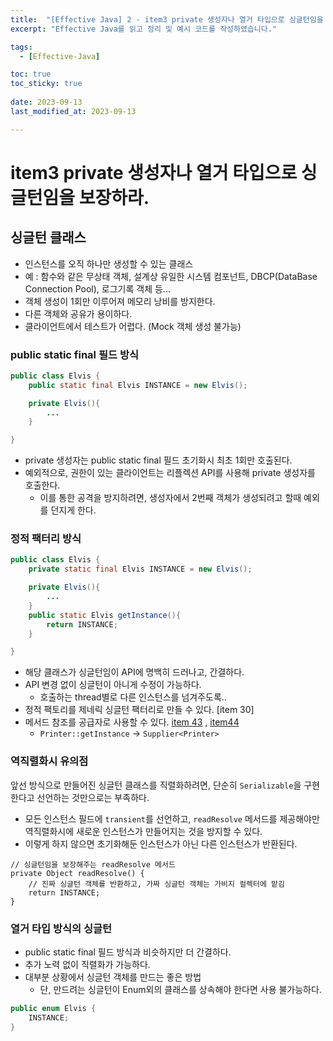 ```yaml
---
title:  "[Effective Java] 2 - item3 private 생성자나 열거 타입으로 싱글턴임을 보장하라."
excerpt: "Effective Java를 읽고 정리 및 예시 코드를 작성하였습니다."

tags:
  - [Effective-Java]

toc: true
toc_sticky: true
 
date: 2023-09-13
last_modified_at: 2023-09-13

---
```


# item3 private 생성자나 열거 타입으로 싱글턴임을 보장하라.

## 싱글턴 클래스

- 인스턴스를 오직 하나만 생성할 수 있는 클래스
- 예 : 함수와 같은 무상태 객체, 설계상 유일한 시스템 컴포넌트, DBCP(DataBase Connection Pool), 로그기록 객체 등...
- 객체 생성이 1회만 이루어져 메모리 낭비를 방지한다.
- 다른 객체와 공유가 용이하다.
- 클라이언트에서 테스트가 어렵다. (Mock 객체 생성 불가능)

### public static final 필드 방식

``` java
public class Elvis {
	public static final Elvis INSTANCE = new Elvis();

	private Elvis(){
		...
	}

}
```

- private 생성자는 public static final 필드 초기화시 최초 1회만 호출된다.
- 예외적으로, 권한이 있는 클라이언트는 리플렉션 API를 사용해 private 생성자를 호출한다.
	- 이를 통한 공격을 방지하려면, 생성자에서 2번째 객체가 생성되려고 할때 예외를 던지게 한다.

### 정적 팩터리 방식

``` java
public class Elvis {
	private static final Elvis INSTANCE = new Elvis();

	private Elvis(){
		...
	}
	public static Elvis getInstance(){
		return INSTANCE;
	}

}
```

- 해당 클래스가 싱글턴임이 API에 명백히 드러나고, 간결하다.
- API 변경 없이 싱글턴이 아니게 수정이 가능하다.
	- 호출하는 thread별로 다른 인스턴스를 넘겨주도록..
- 정적 팩토리를 제네릭 싱글턴 팩터리로 만들 수 있다. [item 30]
- 메서드 참조를 공급자로 사용할 수 있다.  [item 43]() , [item44]()
	-  `Printer::getInstance` -> `Supplier<Printer>`


### 역직렬화시 유의점

앞선 방식으로 만들어진 싱글턴 클래스를 직렬화하려면, 단순히 `Serializable`을 구현한다고 선언하는 것만으로는 부족하다.

- 모든 인스턴스 필드에 `transient`를 선언하고, `readResolve` 메서드를 제공해야만 역직렬화시에 새로운 인스턴스가 만들어지는 것을 방지할 수 있다. 
- 이렇게 하지 않으면 초기화해둔 인스턴스가 아닌 다른 인스턴스가 반환된다.

```
// 싱글턴임을 보장해주는 readResolve 메서드
private Object readResolve() {
	// 진짜 싱글턴 객체를 반환하고, 가짜 싱글턴 객체는 가비지 컬렉터에 맡김
	return INSTANCE;
}
```

### 열거 타입 방식의 싱글턴

- public static final 필드 방식과 비슷하지만 더 간결하다.
- 추가 노력 없이 직렬화가 가능하다.
- 대부분 상황에서 싱글턴 객체를 만드는 좋은 방법
	- 단, 만드려는 싱글턴이 Enum외의 클래스를 상속해야 한다면 사용 불가능하다.

``` java
public enum Elvis {
	INSTANCE;
}
```